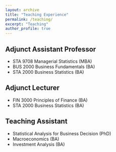 ```yaml
---
layout: archive
title: "Teaching Experience"
permalink: /teaching/
excerpt: "Teaching"
author_profile: true
---
```


## Adjunct Assistant Professor
- STA 9708 Managerial Statistics (MBA)
- BUS 2000 Business Fundamentals (BA)
- STA 2000 Business Statistics (BA)

## Adjunct Lecturer
- FIN 3000 Principles of Finance (BA)
- STA 2000 Business Statistics (BA)

## Teaching Assistant
- Statistical Analysis for Business Decision (PhD)
- Macroeconomics (BA)
- Investment Analysis (BA)





